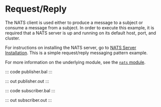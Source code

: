# Request/Reply

The NATS client is used either to produce a message to a subject or consume a message from a subject. In order to execute this example, it is required that a NATS server is up and running on its default host, port, and cluster.

For instructions on installing the NATS server, go to [NATS Server Installation](https://docs.nats.io/nats-server/installation). This is a simple request/reply messaging pattern example.

For more information on the underlying module, see the [`nats` module](https://lib.ballerina.io/ballerinax/nats/latest).

::: code publisher.bal :::

::: out publisher.out :::

::: code subscriber.bal :::

::: out subscriber.out :::
